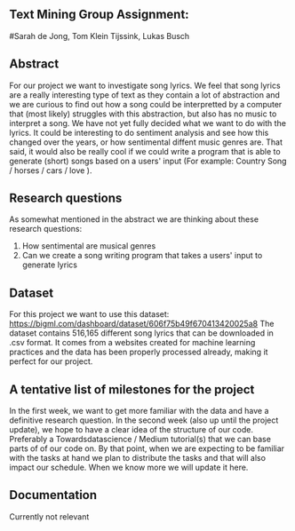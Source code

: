 ## Text Mining Group Assignment:
#Sarah de Jong, Tom Klein Tijssink, Lukas Busch

## Abstract
For our project we want to investigate song lyrics. 
We feel that song lyrics are a really interesting type of text as they contain a lot of abstraction and we are curious to find out how a song could be interpretted by a computer that (most likely) struggles with this abstraction, but also has no music to interpret a song. 
We have not yet fully decided what we want to do with the lyrics.
It could be interesting to do sentiment analysis and see how this changed over the years, or how sentimental diffent music genres are.
That said, it would also be really cool if we could write a program that is able to generate (short) songs based on a users' input (For example: Country Song / horses / cars / love ).


## Research questions
As somewhat mentioned in the abstract we are thinking about these research questions:
  1) How sentimental are musical genres
  2) Can we create a song writing program that takes a users' input to generate lyrics



## Dataset
For this project we want to use this dataset: https://bigml.com/dashboard/dataset/606f75b49f670413420025a8
The dataset contains 516,165 different song lyrics that can be downloaded in .csv format.
It comes from a websites created for machine learning practices and the data has been properly processed already, making it perfect for our project.

## A tentative list of milestones for the project
In the first week, we want to get more familiar with the data and have a definitive research question.
In the second week (also up until the project update), we hope to have a clear idea of the structure of our code. Preferably a Towardsdatascience / Medium tutorial(s) that we can base parts of of our code on.
By that point, when we are expecting to be familiar with the tasks at hand we plan to distribute the tasks and that will also impact our schedule. When we know more we will update it here.

## Documentation
Currently not relevant
